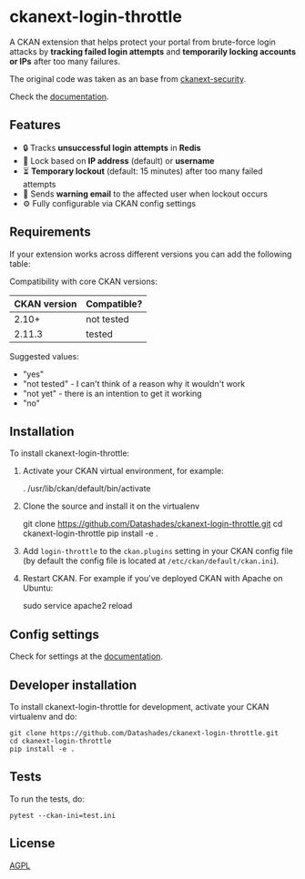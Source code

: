 
# ckanext-login-throttle

A CKAN extension that helps protect your portal from brute-force login attacks by **tracking failed login attempts** and **temporarily locking accounts or IPs** after too many failures.

The original code was taken as an base from [ckanext-security](https://github.com/data-govt-nz/ckanext-security).

Check the [documentation](https://datashades.github.io/ckanext-login-throttle/).

## Features

- 🔒 Tracks **unsuccessful login attempts** in **Redis**  
- 🔑 Lock based on **IP address** (default) or **username**  
- ⏳ **Temporary lockout** (default: 15 minutes) after too many failed attempts  
- 📧 Sends **warning email** to the affected user when lockout occurs  
- ⚙️ Fully configurable via CKAN config settings


## Requirements

If your extension works across different versions you can add the following table:

Compatibility with core CKAN versions:

| CKAN version    | Compatible?   |
| --------------- | ------------- |
| 2.10+           | not tested    |
| 2.11.3            | tested    |

Suggested values:

* "yes"
* "not tested" - I can't think of a reason why it wouldn't work
* "not yet" - there is an intention to get it working
* "no"


## Installation

To install ckanext-login-throttle:

1. Activate your CKAN virtual environment, for example:

     . /usr/lib/ckan/default/bin/activate

2. Clone the source and install it on the virtualenv

    git clone https://github.com/Datashades/ckanext-login-throttle.git
    cd ckanext-login-throttle
    pip install -e .

3. Add `login-throttle` to the `ckan.plugins` setting in your CKAN
   config file (by default the config file is located at
   `/etc/ckan/default/ckan.ini`).

4. Restart CKAN. For example if you've deployed CKAN with Apache on Ubuntu:

     sudo service apache2 reload


## Config settings

Check for settings at the [documentation](https://datashades.github.io/ckanext-login-throttle/config_settings/).

## Developer installation

To install ckanext-login-throttle for development, activate your CKAN virtualenv and
do:

    git clone https://github.com/Datashades/ckanext-login-throttle.git
    cd ckanext-login-throttle
    pip install -e .


## Tests

To run the tests, do:

    pytest --ckan-ini=test.ini


## License

[AGPL](https://www.gnu.org/licenses/agpl-3.0.en.html)
